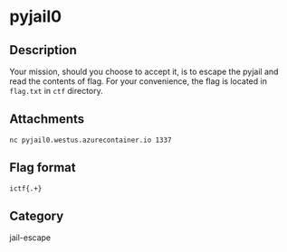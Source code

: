 # pyjail0

## Description

Your mission, should you choose to accept it, is to escape the pyjail and read the contents of flag. For your convenience, the flag is located in `flag.txt` in `ctf` directory.

## Attachments
 
`nc pyjail0.westus.azurecontainer.io 1337`

## Flag format

`ictf{.+}`

## Category

jail-escape
